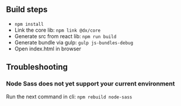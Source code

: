 ## Build steps
- ```npm install```
- Link the core lib: ```npm link @dx/core```
- Generate src from react lib: ```npm run build```
- Generate bundle via gulp: ```gulp js-bundles-debug```
- Open index.html in browser

## Troubleshooting
### Node Sass does not yet support your current environment
Run the next command in cli: ```npm rebuild node-sass```
